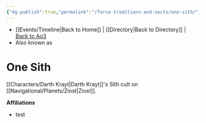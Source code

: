 ```yaml
---
{"dg-publish":true,"permalink":"/force-traditions-and-sects/one-sith/","tags":["faction"],"noteIcon":"saber1"}
---
```


- [[Events/Timeline\|Back to Home]] | [[Directory\|Back to Directory]] | [Back to Ao3](https://archiveofourown.org/works/19334440/chapters/45992584)
- Also known as

# One Sith
[[Characters/Darth Krayt\|Darth Krayt]]'s Sith cult on [[Navigational/Planets/Ziost\|Ziost]].

**Affiliations** 
- test
